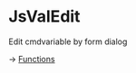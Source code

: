 

# JsValEdit

Edit cmdvariable by form dialog

-> [Functions](https://github.com/puutaro/CommandClick/tree/master/md/developer/js_interface/functions/JsValEdit)

